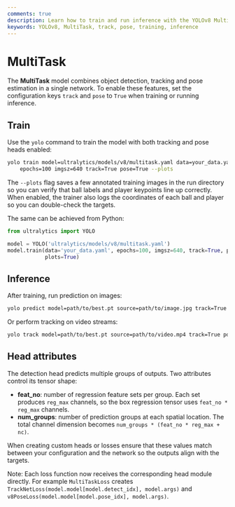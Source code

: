 ```yaml
---
comments: true
description: Learn how to train and run inference with the YOLOv8 MultiTask model that outputs detections, tracking IDs and pose keypoints.
keywords: YOLOv8, MultiTask, track, pose, training, inference
---
```


# MultiTask

The **MultiTask** model combines object detection, tracking and pose estimation in a single network. To enable these features, set the configuration keys `track` and `pose` to `True` when training or running inference.

## Train

Use the `yolo` command to train the model with both tracking and pose heads enabled:

```bash
yolo train model=ultralytics/models/v8/multitask.yaml data=your_data.yaml \
    epochs=100 imgsz=640 track=True pose=True --plots
```

The `--plots` flag saves a few annotated training images in the run directory so
you can verify that ball labels and player keypoints line up correctly. When
enabled, the trainer also logs the coordinates of each ball and player so you
can double-check the targets.

The same can be achieved from Python:

```python
from ultralytics import YOLO

model = YOLO('ultralytics/models/v8/multitask.yaml')
model.train(data='your_data.yaml', epochs=100, imgsz=640, track=True, pose=True,
            plots=True)
```

## Inference

After training, run prediction on images:

```bash
yolo predict model=path/to/best.pt source=path/to/image.jpg track=True pose=True
```

Or perform tracking on video streams:

```bash
yolo track model=path/to/best.pt source=path/to/video.mp4 track=True pose=True
```

## Head attributes

The detection head predicts multiple groups of outputs. Two attributes control
its tensor shape:

- **feat_no**: number of regression feature sets per group. Each set produces
  `reg_max` channels, so the box regression tensor uses `feat_no * reg_max`
  channels.
- **num_groups**: number of prediction groups at each spatial location. The total
  channel dimension becomes `num_groups * (feat_no * reg_max + nc)`.

When creating custom heads or losses ensure that these values match between your
configuration and the network so the outputs align with the targets.

Note: Each loss function now receives the corresponding head module directly.
For example `MultiTaskLoss` creates `TrackNetLoss(model.model[model.detect_idx], model.args)`
and `v8PoseLoss(model.model[model.pose_idx], model.args)`.
